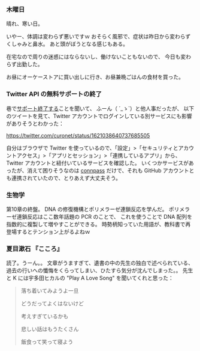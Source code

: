 ### 木曜日

晴れ、寒い日。

いやー、体調は変わらず悪いですｗ
おそらく風邪で、症状は昨日から変わらずくしゃみと鼻水。
あと頭がぼうとなる感じもある。

在宅なので周りの迷惑にはならないし、働けないこともないので、
今日も変わらず出勤した。

お昼にオーケーストアに買い出しに行き、お昼兼晩ごはんの食材を買った。

### Twitter API の無料サポートの終了

巷で[サポート終了する](https://twitter.com/TwitterDev/status/1621026986784337922)ことを聞いて、
ふーん（ ´_ゝ`）と他人事だったが、
以下のツイートを見て、Twitter アカウントでログインしている別サービスにも影響がありそうとわかった：

https://twitter.com/curonet/status/1621038640737685505

自分はブラウザで Twitter を使っているので、「設定」>「セキュリティとアカウントアクセス」>「アプリとセッション」>「連携しているアプリ」から、
Twitter アカウントと紐付いているサービスを確認した。
いくつかサービスがあったが、消えて困りそうなのは [connpass](https://connpass.com) だけで、それも GitHub アカウントとも連携されていたので、とりあえず大丈夫そう。

### 生物学

第10章の終盤。
DNA の修復機構とポリメラーゼ連鎖反応を学んだ。
ポリメラーゼ連鎖反応はここ数年話題の PCR のことで、
これを使うことで DNA 配列を指数的に複製して増やすことができる。
時勢柄知っていた用語が、教科書で再登場するとテンション上がるよねｗ

### 夏目漱石 『こころ』

読了。うーん。。
文章がうますぎて、遺書の中の先生の独白で述べられている、
過去の行いへの懺悔をくらってしまい、ひたすら気分が沈んでしまった。。
先生と K には宇多田ヒカルの "Play A Love Song" を聞いてくれと思った：

> 落ち着いてみようよ一旦
>
> どうだってよくはないけど
>
> 考えすぎているかも
>
> 悲しい話はもうたくさん
>
> 飯食って笑って寝よう